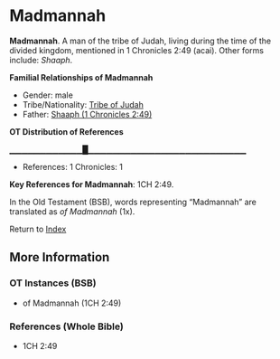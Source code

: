 # Madmannah
**Madmannah**. 
A man of the tribe of Judah, living during the time of the divided kingdom, mentioned in 1 Chronicles 2:49 (acai). 
Other forms include: 
*Shaaph*. 




**Familial Relationships of Madmannah**


* Gender: male
* Tribe/Nationality: [Tribe of Judah](../../../groups/md/acai/Judah.md)
* Father: [Shaaph (1 Chronicles 2:49)](Shaaph.2.md)


**OT Distribution of References**

▁▁▁▁▁▁▁▁▁▁▁▁█▁▁▁▁▁▁▁▁▁▁▁▁▁▁▁▁▁▁▁▁▁▁▁▁▁▁
* References: 1 Chronicles: 1



**Key References for Madmannah**: 
1CH 2:49. 


In the Old Testament (BSB), words representing “Madmannah” are translated as 
*of Madmannah* (1x). 




Return to [Index](00-Index.md)

## More Information

### OT Instances (BSB)

* of Madmannah (1CH 2:49)



### References (Whole Bible)

* 1CH 2:49



